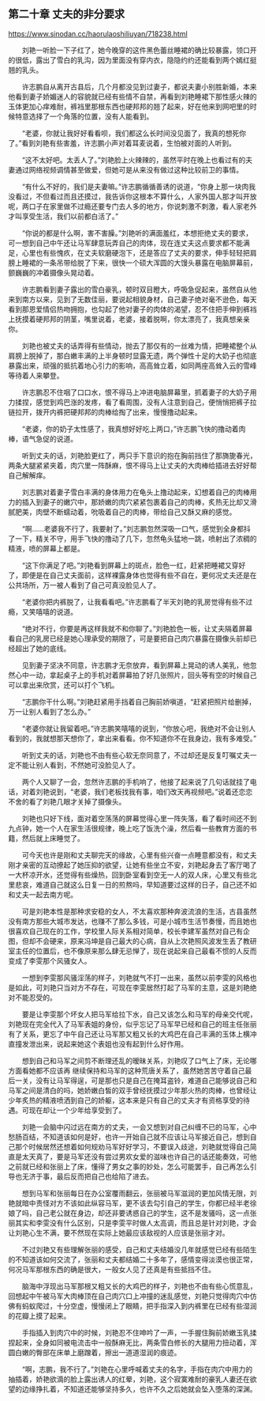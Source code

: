 ## 第二十章 丈夫的非分要求

https://www.sinodan.cc/haorulaoshiliuyan/718238.html

　　刘艳一听脸一下子红了，她今晚穿的这件黑色蕾丝睡裙的确比较暴露，领口开的很低，露出了雪白的乳沟，因为里面没有穿内衣，隐隐约约还能看到两个嫣红挺翘的乳头。

　　许志鹏自从离开古县后，几个月都没见到过妻子，都说夫妻小别胜新婚，本来他看到妻子娇媚迷人的容貌就已经有些情不自禁，再看到刘艳睡裙下那性感火辣的玉体更加心痒难耐，裤裆里那根东西也硬邦邦的翘了起来，好在他来到网吧里的时候特意选择了一个角落的位置，没有人能看到。

　　“老婆，你就让我好好看看呗，我们都这么长时间没见面了，我真的想死你了。”看到刘艳有些害羞，许志鹏小声对着耳麦说着，生怕被对面的人听到。

　　“这不太好吧。太丢人了。”刘艳脸上火辣辣的，虽然平时在晚上也看过有的夫妻通过网络视频调情甚至做爱，但她可是从来没有做过这种比较前卫的事情。

　　“有什么不好的，我们是夫妻嘛。”许志鹏循循善诱的说道，“你身上那一块肉我没看过，不但看过而且还摸过，我告诉你这根本不算什么，人家外国人那才叫开放呢，两口子在家里做不过瘾还要专门去人多的地方，你说刺激不刺激，看人家老外才叫享受生活，我们以前都白活了。”

　　“你说的都是什么啊，害不害臊。”刘艳听的满面羞红，本想拒绝丈夫的要求，可一想到自己中午还让马军肆意玩弄自己的肉体，现在连丈夫这点要求都不能满足，心里也有些愧疚，在丈夫软磨硬泡下，还是答应了丈夫的要求，伸手轻轻把肩膀上睡裙的一条吊带给脱了下来，很快一个硕大浑圆的大馒头暴露在电脑屏幕前，颤巍巍的冲着摄像头晃动着。

　　许志鹏看到妻子露出的雪白豪乳，顿时双目瞪大，呼吸急促起来，虽然自从他来到南方以来，见到了无数佳丽，要说起相貌身材，自己妻子绝对毫不逊色，每天看到那恩爱情侣热吻拥抱，也勾起了他对妻子的肉体的渴望，忍不住把手伸到裤裆上抚摸着硬邦邦的阴茎，嘴里说着，老婆，接着脱啊，你太漂亮了，我真想亲亲你。

　　刘艳也被丈夫的话弄得有些情动，抛去了那仅有的一丝难为情，把睡裙整个从肩膀上脱掉了，那白嫩丰满的上半身顿时显露无遗，两个弹性十足的大奶子也彻底暴露出来，顽强的抵抗着地心引力的影响，高高耸立着，如同两座高耸入云的雪峰等待着人来攀登。

　　许志鹏忍不住咽了口口水，恨不得马上冲进电脑屏幕里，抓着妻子的大奶子用力揉捏，感觉到鸡巴涨的发疼，看了看周围，没有人注意到自己，便悄悄把裤子拉链拉开，拨开内裤把硬邦邦的肉棒给掏了出来，慢慢撸动起来。

　　“老婆，你的奶子太性感了，我真想好好吃上两口，”许志鹏飞快的撸动着肉棒，语气急促的说道。

　　听到丈夫的话，刘艳脸更红了，两只手下意识的抱在胸前挡住了那旖旎春光，两条大腿紧紧夹着，肉穴里一阵酥麻，恨不得马上让丈夫的大肉棒给插进去好好帮自己解解痒。

　　刘志鹏对着妻子雪白丰满的身体用力在龟头上撸动起来，幻想着自己的肉棒用力的插入到妻子的嫩穴中，那娇嫩的肉穴紧紧包裹着自己的肉棒，炙热无比却又滑腻肥美，肉壁不断蠕动着，吮吸着自己的肉棒，带给自己又酥又麻的感觉。

　　“啊……老婆我不行了，我要射了。”刘志鹏忽然深吸一口气，感觉到全身都抖了一下，精关不守，用手飞快的撸动了几下，忽然龟头猛地一跳，喷射出了浓稠的精液，喷的屏幕上都是。

　　“这下你满足了吧。”刘艳看到屏幕上的斑点，脸色一红，赶紧把睡裙又穿好了，即便是在自己丈夫面前，这样裸露身体也觉得有些不自在，更何况丈夫还是在公共场所，万一被人看到了自己可真没脸见人了。

　　“老婆你把内裤脱了，让我看看吧。”许志鹏看了半天刘艳的乳房觉得有些不过瘾，又笑嘻嘻的说道。

　　“绝对不行，你要是再这样我就不和你聊了。”刘艳脸色一板，让丈夫隔着屏幕看自己的乳房已经是她心理承受的期限了，可是要把自己肉穴暴露在摄像头前却已经超出了她的底线。

　　见到妻子坚决不同意，许志鹏才无奈放弃，看到屏幕上晃动的诱人美乳，他忽然心中一动，拿起桌子上的手机对着屏幕拍了好几张照片，回头等有空的时候自己可以拿出来欣赏，还可以打个飞机。

　　“志鹏你干什么啊。”刘艳赶紧用手挡着自己胸前娇嗔道，“赶紧把照片给删掉，万一让别人看到了怎么办。”

　　“老婆你就让我留着吧。”许志鹏笑嘻嘻的说到，“你放心吧，我绝对不会让别人看到的，我就想那天想你了，拿出来看看。你不知道你不在我身边，我有多难受。”

　　听到丈夫的话，刘艳也不由有些心软无奈同意了，不过却还是反复叮嘱丈夫一定不能让别人看到，不然她可没脸见人了。

　　两个人又聊了一会，忽然许志鹏的手机响了，他接了起来说了几句话就挂了电话，对着刘艳说到，“老婆，我们老板找我有事，咱们改天再视频吧。”说着还恋恋不舍的看了刘艳几眼才关掉了摄像头。

　　刘艳也只好下线，面对着空荡荡的屏幕觉得心里一阵失落，看了看时间还不到九点钟，她一个人在家生活很规律，晚上吃了饭洗个澡，然后看一些教育方面的书籍，然后就上床睡觉了。

　　可今天也许是刚和丈夫聊完天的缘故，心里有些兴奋一点睡意都没有，和丈夫刚才亲密的互动撩起了她压抑的欲望，让她有些坐立不安，刘艳起身去了客厅喝了一大杯凉开水，还觉得有些燥热，回到卧室看到空无一人的双人床，心里又有些北里悲哀，难道自己就这么日复一日的煎熬吗，早知道要过这样的日子，自己还不如和丈夫一起去南方呢。

　　可是刘艳本性是那种求安稳的女人，不太喜欢那种奔波流浪的生活，古县虽然没有南方那些大城市发达，也赚不了那么多钱，可是小城市生活节奏慢，而且她也很喜欢自己现在的工作，学校里人际关系相对简单，校长李建军虽然对自己有企图，但却不会硬来，原来冯坤是自己最大的心病，自从上次艳照风波发生丢了教研室主任的位置后，也不像原来那么肆无忌惮了，现在说起来自己最看不惯的人反而变成了李雯那个风骚女人。

　　一想到李雯那风骚淫荡的样子，刘艳就气不打一出来，虽然以前李雯的风格也是如此，可刘艳只当对方不存在，可现在李雯居然打起了马军的主意，这是刘艳绝对不能忍受的。

　　要是让李雯那个坏女人把马军给拉下水，自己又该怎么和马军的母亲交代呢，刘艳现在完全代入了马军表姐的身份，似乎忘记了马军早已经和自己的班主任张丽有了关系，更忘了中午自己还让马军那又粗又长的大鸡巴在自己丰满的玉体上横冲直撞发泄出来，说起来她这个表姐也没有起到什么好作用。

　　想到自己和马军之间剪不断理还乱的暧昧关系，刘艳叹了口气上了床，无论哪方面看她都不应该再 继续保持和马军的这种荒唐关系了，虽然她苦苦守着自己最后一关，没有让马军得逞，可是那也只是自己在掩耳盗铃，难道自己能够说自己和马军之间是清白的吗，她娇嫩白皙的双手曾经抚摸过少年那火热的肉棒，也曾经让少年炙热的精液喷洒到自己的娇躯，这本来是只有自己的丈夫才有资格享受的待遇。可现在却让一个少年给享受到了。

　　刘艳一会脑中闪过远在南方的丈夫，一会又想到对自己纠缠不已的马军，心中愁肠百结，不知道该如何是好，也许一开始自己就不应该让马军接近自己，想到自己那个时候居然还想着如何规劝马军好好学习，不要误入歧途，刘艳就觉得自己简直是太天真了，要是马军还没有尝过男欢女爱的滋味也许自己的话还能奏效，可他之前就已经和张丽上了床，懂得了男女之事的妙处，怎么可能罢手，自己再怎么引导也无济于事，最后反而把自己也给陷了进去。

　　想到马军和张丽每日在办公室覆雨翻云，张丽被马军滋润的更加风情无限，刘艳就暗中责怪对方不该如此纵容马军，更不该去勾引自己的学生，你都已经半老徐娘了吗，自己老公就在身边，却还非要诱惑自己的学生，这不是发骚吗，这一点张丽其实和李雯没有什么区别，只是李雯平时做人太高调，而且总是针对刘艳，才会让刘艳心生不满，要不然现在实际上她最应该敌视的人应该是张丽才对。

　　不过刘艳又有些理解张丽的感受，自己和丈夫结婚没几年就感觉已经有些陌生的不知道该如何交流了，张丽和丈夫都结婚二十多年了，感情变得淡漠也很正常，何况马军那根东西的确是很大，一般女人见了还真是有些抵挡不住。

　　脑海中浮现出马军那根又粗又长的大鸡巴的样子，刘艳也不由有些心慌意乱，回想起中午被马军大肉棒顶在自己肉穴口上冲撞的迷乱感觉，刘艳只觉得肉穴中仿佛有蚂蚁爬过，十分空虚，慢慢闭上了眼睛，把手指深入到内裤里在已经有些湿润的花瓣上摸了起来。

　　手指插入到肉穴中的时候，刘艳忍不住呻吟了一声，一手握住胸前娇嫩玉乳揉捏起来，全身如同被电流击中一般酥麻无比，两条雪白修长的大腿用力扭动着，浑圆白嫩的臀部在床单上磨蹭着，擦出一道道湿润的痕迹。

　　“啊，志鹏，我不行了。”刘艳在心里呼喊着丈夫的名字，手指在肉穴中用力的抽插着，娇艳欲滴的脸上露出诱人的红晕，刘艳，这个寂寞难耐的豪乳人妻还在欲望的边缘挣扎着，不知道还能够坚持多久，也许不久之后她就会坠入堕落的深渊。

